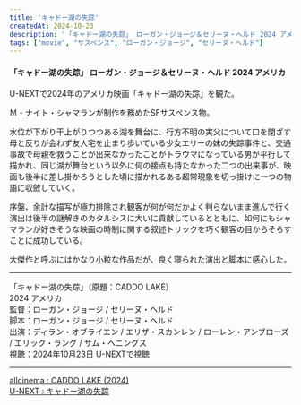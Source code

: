 ```yaml
---
title: 'キャドー湖の失踪'
createdAt: 2024-10-23
description: '「キャドー湖の失踪」 ローガン・ジョージ＆セリーヌ・ヘルド 2024 アメリカ'
tags: ["movie", "サスペンス", "ローガン・ジョージ", "セリーヌ・ヘルド"]
---
```


#### 「キャドー湖の失踪」 ローガン・ジョージ＆セリーヌ・ヘルド 2024 アメリカ

U-NEXTで2024年のアメリカ映画「キャドー湖の失踪」を観た。

Ｍ・ナイト・シャマランが制作を務めたSFサスペンス物。

水位が下がり干上がりつつある湖を舞台に、行方不明の実父について口を閉ざす母と反りが会わず友人宅を止まり歩いている少女エリーの妹の失踪事件と、交通事故で母親を救うことが出来なかったことがトラウマになっている男が平行して描かれ、同じ湖が舞台という以外に何の接点も持たなかった二つの出来事が、映画も後半に差し掛かろうとした頃に描かれるある超常現象を切っ掛けに一つの物語に収斂していく。

序盤、余計な描写が極力排除され観客が何が何だかよく判らないまま進んで行く演出は後半の謎解きのカタルシスに大いに貢献しているとともに、如何にもシャマランが好きそうな映画の時制に関する叙述トリックを巧く観客の目からそらすことに成功している。

大傑作と呼ぶにはかなり小粒な作品だが、良く寝られた演出と脚本に感心した。

---
「キャドー湖の失踪」（原題：CADDO LAKE）   
2024 アメリカ  
監督：ローガン・ジョージ / セリーヌ・ヘルド   
脚本：ローガン・ジョージ / セリーヌ・ヘルド   
出演：ディラン・オブライエン / エリザ・スカンレン / ローレン・アンブローズ / エリック・ラング / サム・ヘニングス  
視聴：2024年10月23日 U-NEXTで視聴  

---

[allcinema : CADDO LAKE \(2024\)](https://www.allcinema.net/cinema/397010)  
[U-NEXT : キャドー湖の失踪](https://www.netflix.com/title/SID0158004)
